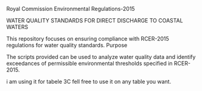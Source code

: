 
Royal Commission Environmental Regulations-2015

WATER QUALITY STANDARDS FOR DIRECT DISCHARGE TO COASTAL WATERS

This repository focuses on ensuring compliance with RCER-2015 regulations for water quality standards.
Purpose

The scripts provided can be used to analyze water quality data and identify exceedances of permissible environmental thresholds specified in RCER-2015.


i am using it for tabele 3C fell free to use it on any table you want.
